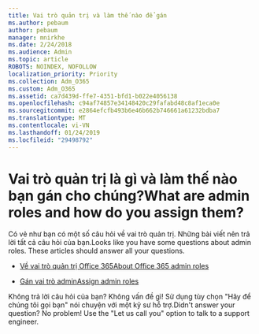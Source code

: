 ```yaml
---
title: Vai trò quản trị và làm thế nào để gán
ms.author: pebaum
author: pebaum
manager: mnirkhe
ms.date: 2/24/2018
ms.audience: Admin
ms.topic: article
ROBOTS: NOINDEX, NOFOLLOW
localization_priority: Priority
ms.collection: Adm_O365
ms.custom: Adm_O365
ms.assetid: ca7d439d-ffe7-4351-bfd1-b022e4056138
ms.openlocfilehash: c94af74857e34148420c29fafabd48c8af1eca0e
ms.sourcegitcommit: e2864efcfb493b6e46b662b746661a61232bdba7
ms.translationtype: MT
ms.contentlocale: vi-VN
ms.lasthandoff: 01/24/2019
ms.locfileid: "29498792"
---
```

# <a name="what-are-admin-roles-and-how-do-you-assign-them"></a><span data-ttu-id="e951a-102">Vai trò quản trị là gì và làm thế nào bạn gán cho chúng?</span><span class="sxs-lookup"><span data-stu-id="e951a-102">What are admin roles and how do you assign them?</span></span>

<span data-ttu-id="e951a-p101">Có vẻ như bạn có một số câu hỏi về vai trò quản trị. Những bài viết nên trả lời tất cả câu hỏi của bạn.</span><span class="sxs-lookup"><span data-stu-id="e951a-p101">Looks like you have some questions about admin roles. These articles should answer all your questions.</span></span>
  
- [<span data-ttu-id="e951a-105">Về vai trò quản trị Office 365</span><span class="sxs-lookup"><span data-stu-id="e951a-105">About Office 365 admin roles</span></span>](https://support.office.com/article/https://support.office.com/en-us/article/About-Office-365-admin-roles-da585eea-f576-4f55-a1e0-87090b6aaa9d.aspx)
    
- [<span data-ttu-id="e951a-106">Gán vai trò admin</span><span class="sxs-lookup"><span data-stu-id="e951a-106">Assign admin roles</span></span>](https://support.office.com/article/https://support.office.com/en-us/article/assign-eac4d046-1afd-4f1a-85fc-8219c79e1504.aspx)
    
<span data-ttu-id="e951a-p102">Không trả lời câu hỏi của bạn? Không vấn đề gì! Sử dụng tùy chọn "Hãy để chúng tôi gọi bạn" nói chuyện với một kỹ sư hỗ trợ.</span><span class="sxs-lookup"><span data-stu-id="e951a-p102">Didn't answer your question? No problem! Use the "Let us call you" option to talk to a support engineer.</span></span>
  

